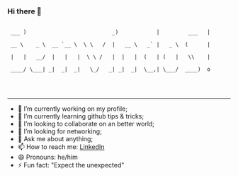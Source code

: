 ### Hi there 👋

<pre>
<code>
 ___ )                           _)            |         ___   |<br />
 __ \    _ \  __ `__ \  \ \   /  |   __ \   _` |   _ \  (      |<br />
 |   |   __/  |   |   |  \ \ /   |  |   |  (   | (   |   \\    |<br />
 ____/ \___| _|  _|  _|   \_/   _| _|  _|  \__,| \___/  ____)  o<br />
 
</code>
</pre>
<hr />

- 🔭 I’m currently working on my profile;
- 🌱 I’m currently learning github tips & tricks;
- 👯 I’m looking to collaborate on an better world;
- 🤔 I’m looking for networking;
- 💬 Ask me about anything;
- 📫 How to reach me: [LinkedIn](https://www.linkedin.com/in/ricardocrod/)
- 😄 Pronouns: he/him
- ⚡ Fun fact: "Expect the unexpected"

